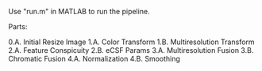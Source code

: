 Use "run.m" in MATLAB to run the pipeline. 

Parts:

0.A. Initial Resize Image
1.A. Color Transform
1.B. Multiresolution Transform
2.A. Feature Conspicuity
2.B. eCSF Params
3.A. Multiresolution Fusion
3.B. Chromatic Fusion
4.A. Normalization
4.B. Smoothing
